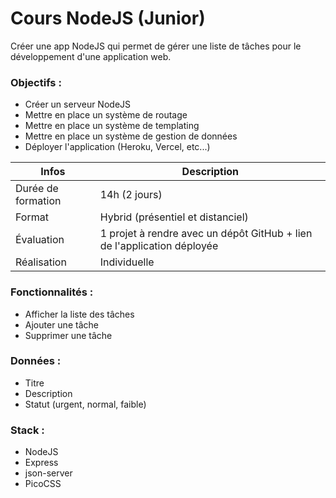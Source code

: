 # Cours NodeJS (Junior)

Créer une app NodeJS qui permet de gérer une liste de tâches pour le développement d'une application web.

### Objectifs :

- Créer un serveur NodeJS
- Mettre en place un système de routage
- Mettre en place un système de templating
- Mettre en place un système de gestion de données
- Déployer l'application (Heroku, Vercel, etc...)

| Infos | Description |
| --- | --- |
Durée de formation | 14h  (2 jours) |
Format | Hybrid (présentiel et distanciel) |
Évaluation | 1 projet à rendre avec un dépôt GitHub + lien de l'application déployée |
Réalisation | Individuelle |

### Fonctionnalités :

- Afficher la liste des tâches
- Ajouter une tâche
- Supprimer une tâche

### Données :

- Titre
- Description
- Statut (urgent, normal, faible)

### Stack :

- NodeJS
- Express
- json-server
- PicoCSS
